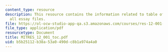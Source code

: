 ```yaml
---
content_type: resource
description: This resource contains the information related to table of contents for
  all essay files.
file: https://ol-ocw-studio-app-qa.s3.amazonaws.com/courses/res-12-001-topics-in-fluid-dynamics-spring-2010/b5b25112b38a53a0490dc8b1a974a4a0_MITRES_12_001_toc.pdf
file_type: application/pdf
resourcetype: Document
title: MITRES_12_001_toc.pdf
uid: b5b25112-b38a-53a0-490d-c8b1a974a4a0
---
```

